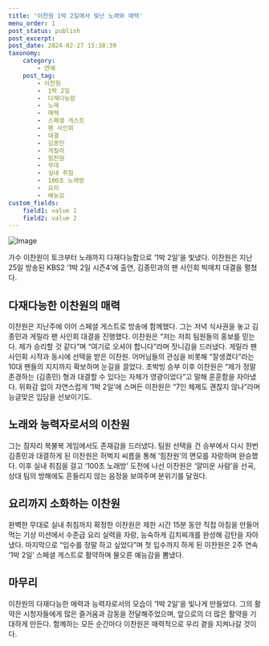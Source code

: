 ```yaml
---
title: '이찬원 1박 2일에서 빛난 노래와 매력'
menu_order: 1
post_status: publish
post_excerpt: 
post_date: 2024-02-27 15:38:39
taxonomy:
    category:
        - 연예
    post_tag:
        - 이찬원
        -  1박 2일
        -  다재다능함
        -  노래
        -  매력
        -  스페셜 게스트
        -  팬 사인회
        -  대결
        -  김종민
        -  게릴라
        -  힘찬원
        -  무대
        -  실내 취침
        -  100초 노래방
        -  요리
        -  예능감
custom_fields:
    field1: value 1
    field2: value 2
---
```


![Image](https://mimgnews.pstatic.net/image/396/2024/02/26/0000668605_001_20240226171104522.jpg?type=w540)

가수 이찬원이 토크부터 노래까지 다재다능함으로 ‘1박 2일’을 빛냈다. 이찬원은 지난 25일 방송된 KBS2 ‘1박 2일 시즌4’에 출연, 김종민과의 팬 사인회 빅매치 대결을 펼쳤다. 
## 다재다능한 이찬원의 매력
이찬원은 지난주에 이어 스페셜 게스트로 방송에 함께했다. 그는 저녁 식사권을 놓고 김종민과 게릴라 팬 사인회 대결을 진행했다. 이찬원은 “저는 저희 팀원들의 홍보를 믿는다. 제가 승리할 것 같다”며 “여기로 오셔야 합니다”라며 잣니감을 드러냈다.
게릴라 팬 사인회 시작과 동시에 선택을 받은 이찬원. 어머님들의 관심을 비롯해 “잘생겼다”라는 10대 팬들의 지지까지 확보하며 눈길을 끌었다. 초박빙 승부 이후 이찬원은 “제가 정말 존경하는 (김종민) 형과 대결할 수 있다는 자체가 영광이었다”고 말해 훈훈함을 자아냈다.
위화감 없이 자연스럽게 ‘1박 2일’에 스며든 이찬원은 “7인 체제도 괜찮지 않나”라며 능글맞은 입담을 선보이기도. 
## 노래와 능력자로서의 이찬원
그는 잠자리 복불복 게임에서도 존재감을 드러냈다. 팀원 선택을 건 승부에서 다시 한번 김종민과 대결하게 된 이찬원은 허벅지 씨름을 통해 ‘힘찬원’의 면모를 자랑하며 완승했다. 
이후 실내 취침을 걸고 ‘100초 노래방’ 도전에 나선 이찬원은 ‘얄미운 사람’을 선곡, 상대 팀의 방해에도 흔들리지 않는 음정을 보여주며 분위기를 달궜다. 
## 요리까지 소화하는 이찬원
완벽한 무대로 실내 취침까지 확정한 이찬원은 제한 시간 15분 동안 직접 아침을 만들어 먹는 기상 미션에서 수준급 요리 실력을 자랑, 능숙하게 김치찌개를 완성해 감탄을 자아냈다. 
마지막으로 “입수를 정말 하고 싶었다”며 첫 입수까지 하게 된 이찬원은 2주 연속 ‘1박 2일’ 스페셜 게스트로 활약하며 물오른 예능감을 뽐냈다.
## 마무리
이찬원의 다재다능한 매력과 능력자로서의 모습이 ‘1박 2일’을 빛나게 만들었다. 그의 활약은 시청자들에게 많은 즐거움과 감동을 전달해주었으며, 앞으로의 더 많은 활약을 기대하게 만든다. 함께하는 모든 순간마다 이찬원은 매력적으로 우리 곁을 지켜나갈 것이다.
